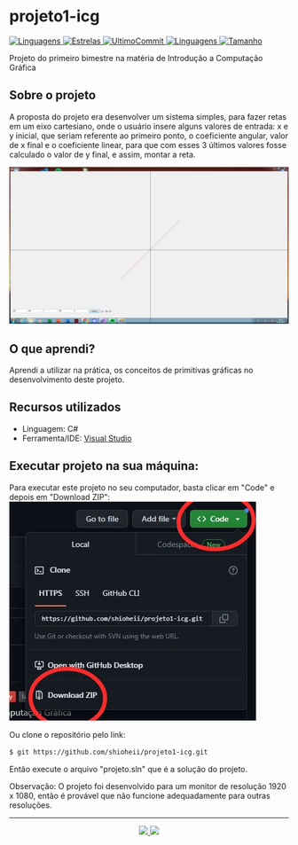 # projeto1-icg
<a href="https://github.com/shioheii">
  <img alt="Linguagens" src="https://img.shields.io/badge/autor-Bruno%20Shiohei%20Kinoshita%20do%20Nascimento-DB3833">
</a>
<a href="#">
  <img alt="Estrelas" src="https://img.shields.io/github/stars/shioheii/projeto1-icg?color=DB3833">
</a>
<a href="#">
  <img alt="UltimoCommit" src="https://img.shields.io/github/last-commit/shioheii/projeto1-icg?color=DB3833">
</a>
<a href="#">
  <img alt="Linguagens" src="https://img.shields.io/github/languages/count/shioheii/projeto1-icg?color=DB3833">
</a>
<a href="#">
  <img alt="Tamanho" src="https://img.shields.io/github/languages/code-size/shioheii/projeto1-icg?color=DB3833">
</a><br />

Projeto do primeiro bimestre na matéria de Introdução a Computação Gráfica

## Sobre o projeto
A proposta do projeto era desenvolver um sistema simples, para fazer retas em um eixo cartesiano, onde o usuário insere alguns valores de entrada: x e y inicial, que seriam referente ao primeiro ponto, o coeficiente angular, valor de x final e o coeficiente linear, para que com esses 3 últimos valores fosse calculado o valor de y final, e assim, montar a reta.

<img src="img/img1.PNG">

## O que aprendi?
Aprendi a utilizar na prática, os conceitos de primitivas gráficas no desenvolvimento deste projeto.

## Recursos utilizados
- Linguagem: C#
- Ferramenta/IDE: [Visual Studio](https://visualstudio.microsoft.com/pt-br/)

## Executar projeto na sua máquina:
Para executar este projeto no seu computador, basta clicar em "Code" e depois em "Download ZIP":
<img src="img/download_repositorio.jpeg">

Ou clone o repositório pelo link:
```bash
$ git https://github.com/shioheii/projeto1-icg.git
```

Então execute o arquivo "projeto.sln" que é a solução do projeto.

Observação: O projeto foi desenvolvido para um monitor de resolução 1920 x 1080, então é provável que não funcione adequadamente para outras resoluções.

---

<p align="center">
  <a alt="Bruno Shiohei Kinoshita do Nascimento Linkedin" href="https://www.linkedin.com/in/bruno-shiohei/">
    <img src="https://img.shields.io/badge/LinkedIn-Bruno%20Shiohei%20Kinoshita%20do%20Nascimento-blue?logo=linkedin">
  </a>
  <a alt="Bruno Shiohei Kinoshita do Nascimento GitHub" href="https://github.com/shioheii">
    <img src="https://img.shields.io/badge/GitHub-shioheii-lightgrey?logo=github">
  </a>
</p>
